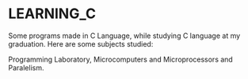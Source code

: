 # LEARNING_C
Some programs made in C Language, while studying C language at my graduation. Here are some subjects studied:

Programming Laboratory, Microcomputers and Microprocessors and Paralelism.
